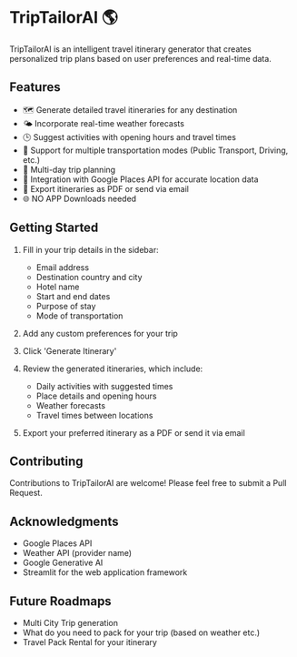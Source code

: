 # TripTailorAI 🌎

TripTailorAI is an intelligent travel itinerary generator that creates personalized trip plans based on user preferences and real-time data.

## Features

- 🗺️ Generate detailed travel itineraries for any destination
- 🌤️ Incorporate real-time weather forecasts
- 🕒 Suggest activities with opening hours and travel times
- 🚗 Support for multiple transportation modes (Public Transport, Driving, etc.)
- 📅 Multi-day trip planning
- 🔎 Integration with Google Places API for accurate location data
- 📧 Export itineraries as PDF or send via email
- 🌐 NO APP Downloads needed

## Getting Started

1. Fill in your trip details in the sidebar:
   - Email address
   - Destination country and city
   - Hotel name
   - Start and end dates
   - Purpose of stay
   - Mode of transportation

2. Add any custom preferences for your trip

3. Click 'Generate Itinerary'

4. Review the generated itineraries, which include:
   - Daily activities with suggested times
   - Place details and opening hours
   - Weather forecasts
   - Travel times between locations

5. Export your preferred itinerary as a PDF or send it via email

## Contributing

Contributions to TripTailorAI are welcome! Please feel free to submit a Pull Request.

## Acknowledgments

- Google Places API
- Weather API (provider name)
- Google Generative AI
- Streamlit for the web application framework

## Future Roadmaps
- Multi City Trip generation
- What do you need to pack for your trip (based on weather etc.)
- Travel Pack Rental for your itinerary
